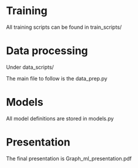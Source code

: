 <!-- # Documentation of the Repo
https://html-preview.github.io/?url=https%3A%2F%2Fgithub.com%2Fmak8427%2FGraph_Machine_Learning_ProjectX%2Fblob%2Fmaster%2Fdocs%2Fdocumentation%2F_build%2Fhtml%2Fintro.html
## Work In Progress
 -->

# Training
All training scripts can be found in train_scripts/

# Data processing
Under data_scripts/

The main file to follow is the data_prep.py

# Models
All model definitions are stored in models.py

# Presentation
The final presentation is Graph_ml_presentation.pdf